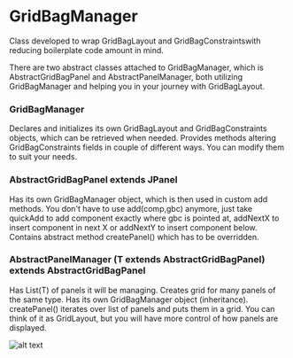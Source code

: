 # GridBagManager

Class developed to wrap GridBagLayout and GridBagConstraintswith reducing boilerplate code amount in mind.

There are two abstract classes attached to GridBagManager, which is AbstractGridBagPanel and AbstractPanelManager, both utilizing GridBagManager and helping you in your journey with GridBagLayout.


### GridBagManager ###


Declares and initializes its own GridBagLayout and GridBagConstraints objects, which can be retrieved when needed. 
Provides methods altering GridBagConstraints fields in couple of different ways. You can modify them to suit your needs.


### AbstractGridBagPanel extends JPanel ###


Has its own GridBagManager object, which is then used in custom add methods. You don't have to use add(comp,gbc) anymore,
just take quickAdd to add component exactly where gbc is pointed at, addNextX to insert component in next X or addNextY to insert
component below. Contains abstract method createPanel() which has to be overridden.


### AbstractPanelManager (T extends AbstractGridBagPanel) extends AbstractGridBagPanel ###

Has List(T) of panels it will be managing. Creates grid for many panels of the same type. Has its own GridBagManager object (inheritance).
createPanel() iterates over list of panels and puts them in a grid. You can think of it as GridLayout, but you will have more
control of how panels are displayed.


![alt text](http://i.imgur.com/dYr1JCh.png)
